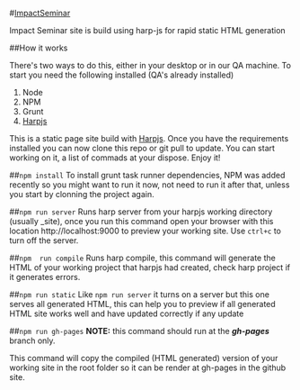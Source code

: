 #[ImpactSeminar](http://www.impactseminar.com/)

Impact Seminar site is build using harp-js for rapid static HTML generation

##How it works

There's two ways to do this, either in your desktop or in our QA machine. To start you need the following installed (QA's already installed)

1. Node
2. NPM
3. Grunt
4. [Harpjs](http://harpjs.com/)

This is a static page site build with [Harpjs](http://harpjs.com/). Once you have the requirements installed you can now clone this repo or git pull to update. You can start working on it, a list of commads at your dispose. Enjoy it!

##```npm install```
To install grunt task runner dependencies, NPM was added recently so you might want to run it now, not need to run it after that, unless you start by clonning the project again.

##```npm run server```
Runs harp server from your harpjs working directory (usually _site), once you run this command open your browser with this location http://localhost:9000 to preview your working site. Use ```ctrl+c``` to turn off the server.

##```npm  run compile```
Runs harp compile, this command will generate the HTML of your working project that harpjs had created, check harp project if it generates errors.

##```npm run static```
Like ```npm run server``` it turns on a server but this one serves all generated HTML, this can help you to preview if all generated HTML site works well and have updated correctly if any update

##```npm run gh-pages```
**NOTE:** this command should run at the **_gh-pages_** branch only.

This command will copy the compiled (HTML generated) version of your working site in the root folder so it can be render at gh-pages in the github site.
